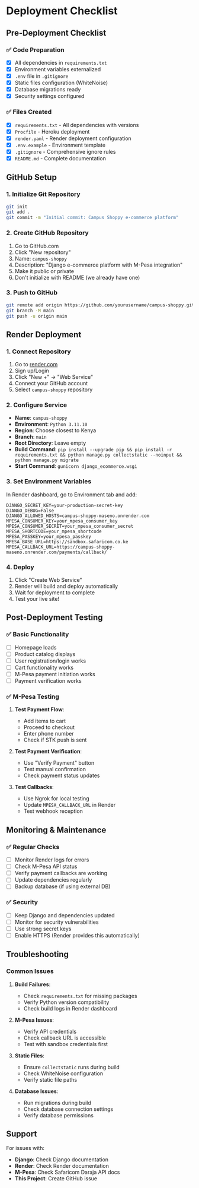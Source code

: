 # Deployment Checklist

## Pre-Deployment Checklist

### ✅ Code Preparation
- [x] All dependencies in `requirements.txt`
- [x] Environment variables externalized
- [x] `.env` file in `.gitignore`
- [x] Static files configuration (WhiteNoise)
- [x] Database migrations ready
- [x] Security settings configured

### ✅ Files Created
- [x] `requirements.txt` - All dependencies with versions
- [x] `Procfile` - Heroku deployment
- [x] `render.yaml` - Render deployment configuration
- [x] `.env.example` - Environment template
- [x] `.gitignore` - Comprehensive ignore rules
- [x] `README.md` - Complete documentation

## GitHub Setup

### 1. Initialize Git Repository
```bash
git init
git add .
git commit -m "Initial commit: Campus Shoppy e-commerce platform"
```

### 2. Create GitHub Repository
1. Go to GitHub.com
2. Click "New repository"
3. Name: `campus-shoppy`
4. Description: "Django e-commerce platform with M-Pesa integration"
5. Make it public or private
6. Don't initialize with README (we already have one)

### 3. Push to GitHub
```bash
git remote add origin https://github.com/yourusername/campus-shoppy.git
git branch -M main
git push -u origin main
```

## Render Deployment

### 1. Connect Repository
1. Go to [render.com](https://render.com)
2. Sign up/Login
3. Click "New +" → "Web Service"
4. Connect your GitHub account
5. Select `campus-shoppy` repository

### 2. Configure Service
- **Name**: `campus-shoppy`
- **Environment**: `Python 3.11.10`
- **Region**: Choose closest to Kenya
- **Branch**: `main`
- **Root Directory**: Leave empty
- **Build Command**: `pip install --upgrade pip && pip install -r requirements.txt && python manage.py collectstatic --noinput && python manage.py migrate`
- **Start Command**: `gunicorn django_ecommerce.wsgi`

### 3. Set Environment Variables
In Render dashboard, go to Environment tab and add:

```
DJANGO_SECRET_KEY=your-production-secret-key
DJANGO_DEBUG=False
DJANGO_ALLOWED_HOSTS=campus-shoppy-maseno.onrender.com
MPESA_CONSUMER_KEY=your_mpesa_consumer_key
MPESA_CONSUMER_SECRET=your_mpesa_consumer_secret
MPESA_SHORTCODE=your_mpesa_shortcode
MPESA_PASSKEY=your_mpesa_passkey
MPESA_BASE_URL=https://sandbox.safaricom.co.ke
MPESA_CALLBACK_URL=https://campus-shoppy-maseno.onrender.com/payments/callback/
```

### 4. Deploy
1. Click "Create Web Service"
2. Render will build and deploy automatically
3. Wait for deployment to complete
4. Test your live site!

## Post-Deployment Testing

### ✅ Basic Functionality
- [ ] Homepage loads
- [ ] Product catalog displays
- [ ] User registration/login works
- [ ] Cart functionality works
- [ ] M-Pesa payment initiation works
- [ ] Payment verification works

### ✅ M-Pesa Testing
1. **Test Payment Flow**:
   - Add items to cart
   - Proceed to checkout
   - Enter phone number
   - Check if STK push is sent

2. **Test Payment Verification**:
   - Use "Verify Payment" button
   - Test manual confirmation
   - Check payment status updates

3. **Test Callbacks**:
   - Use Ngrok for local testing
   - Update `MPESA_CALLBACK_URL` in Render
   - Test webhook reception

## Monitoring & Maintenance

### ✅ Regular Checks
- [ ] Monitor Render logs for errors
- [ ] Check M-Pesa API status
- [ ] Verify payment callbacks are working
- [ ] Update dependencies regularly
- [ ] Backup database (if using external DB)

### ✅ Security
- [ ] Keep Django and dependencies updated
- [ ] Monitor for security vulnerabilities
- [ ] Use strong secret keys
- [ ] Enable HTTPS (Render provides this automatically)

## Troubleshooting

### Common Issues

1. **Build Failures**:
   - Check `requirements.txt` for missing packages
   - Verify Python version compatibility
   - Check build logs in Render dashboard

2. **M-Pesa Issues**:
   - Verify API credentials
   - Check callback URL is accessible
   - Test with sandbox credentials first

3. **Static Files**:
   - Ensure `collectstatic` runs during build
   - Check WhiteNoise configuration
   - Verify static file paths

4. **Database Issues**:
   - Run migrations during build
   - Check database connection settings
   - Verify database permissions

## Support

For issues with:
- **Django**: Check Django documentation
- **Render**: Check Render documentation
- **M-Pesa**: Check Safaricom Daraja API docs
- **This Project**: Create GitHub issue
